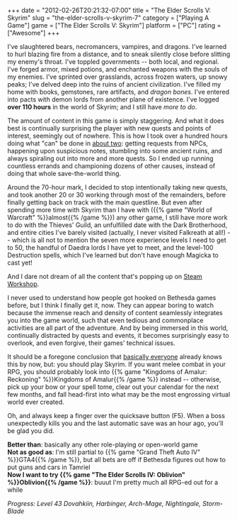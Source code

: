 +++
date = "2012-02-26T20:21:32-07:00"
title = "The Elder Scrolls V: Skyrim"
slug = "the-elder-scrolls-v-skyrim-7"
category = ["Playing A Game"]
game = ["The Elder Scrolls V: Skyrim"]
platform = ["PC"]
rating = ["Awesome"]
+++

I've slaughtered bears, necromancers, vampires, and dragons.  I've learned to hurl blazing fire from a distance, and to sneak silently close before slitting my enemy's throat.  I've toppled governments -- both local, and regional.  I've forged armor, mixed potions, and enchanted weapons with the souls of my enemies.  I've sprinted over grasslands, across frozen waters, up snowy peaks; I've delved deep into the ruins of ancient civilization.  I've filled my home with books, gemstones, rare artifacts, and <i>dragon bones</i>.  I've entered into pacts with demon lords from another plane of existence.  I've logged <b>over 110 hours</b> in the world of Skyrim; and I still have <i>more to do</i>.

The amount of content in this game is simply staggering.  And what it does best is continually surprising the player with new quests and points of interest, seemingly out of nowhere.  This is how I took over a hundred hours doing what "can" be done in <a href="http://www.joystiq.com/2011/10/13/skyrim-can-be-beaten-in-just-over-two-hours-if-youre-a-develop/">about two</a>: getting requests from NPCs, happening upon suspicious notes, stumbling into some ancient ruins, and always spiraling out into more and more quests.  So I ended up running countless errands and championing dozens of other causes, instead of doing that whole save-the-world thing.

Around the 70-hour mark, I decided to stop intentionally taking new quests, and took another 20 or 30 working through most of the remainders, before finally getting back on track with the main questline.  But even after spending more time with Skyrim than I have with ({{% game "World of Warcraft" %}}almost{{% /game %}}) any other game, I still have more work to do with the Thieves' Guild, an unfulfilled date with the Dark Brotherhood, and entire cities I've barely visited (actually, I never visited Falkreath at all!) -- which is all not to mention the seven more experience levels I need to get to 50, the handful of Daedra lords I have yet to meet, and the level-100 Destruction spells, which I've learned but don't have enough Magicka to cast yet!

And I dare not dream of all the content that's popping up on <a href="http://www.joystiq.com/2012/02/14/skyrims-pc-fans-are-modding-the-crap-out-of-it-with-steam-works/">Steam Workshop</a>.

I never used to understand how people got hooked on Bethesda games before, but I think I finally get it, now.  They can appear boring to watch because the immense reach and density of content seamlessly integrates you into the game world, such that even tedious and commonplace activities are all part of the adventure.  And by being immersed in this world, continually distracted by quests and events, it becomes surprisingly easy to overlook, and even forgive, their games' technical issues.

It should be a foregone conclusion that <a href="http://www.joystiq.com/2012/02/08/todd-howard-over-10-million-skyrim-players-average-pc-time-75/">basically everyone</a> already knows this by now, but: you should play Skyrim.  If you want melee combat in your RPG, you should probably look into {{% game "Kingdoms of Amalur: Reckoning" %}}Kingdoms of Amalur{{% /game %}} instead -- otherwise, pick up your bow or your spell tome, clear out your calendar for the next few months, and fall head-first into what may be the most engrossing virtual world ever created.

Oh, and always keep a finger over the quicksave button (F5).  When a boss unexpectedly kills you and the last automatic save was an hour ago, you'll be glad you did.

<b>Better than</b>: basically any other role-playing or open-world game  
<b>Not as good as</b>: I'm still partial to {{% game "Grand Theft Auto IV" %}}GTA4{{% /game %}}, but all bets are off if Bethesda figures out how to put guns and cars in Tamriel  
<b>Now I want to try {{% game "The Elder Scrolls IV: Oblivion" %}}Oblivion{{% /game %}}</b>: buuut I'm pretty much all RPG-ed out for a while

<i>Progress: Level 43 Dovahkiin, Harbinger, Arch-Mage, Nightingale, Storm-Blade</i>
